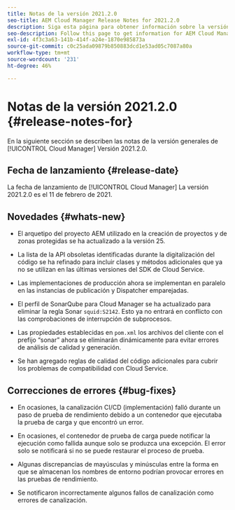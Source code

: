 ```yaml
---
title: Notas de la versión 2021.2.0
seo-title: AEM Cloud Manager Release Notes for 2021.2.0
description: Siga esta página para obtener información sobre la versión 2021.2.0 de Cloud Manager
seo-description: Follow this page to get information for AEM Cloud Manager Release 2021.2.0
exl-id: 4f3c3a63-141b-414f-a24e-1870e985873a
source-git-commit: c0c25ada09879b850883dcd1e53ad05c7087a80a
workflow-type: tm+mt
source-wordcount: '231'
ht-degree: 46%

---
```


# Notas de la versión 2021.2.0 {#release-notes-for}

En la siguiente sección se describen las notas de la versión generales de [!UICONTROL Cloud Manager] Versión 2021.2.0.

## Fecha de lanzamiento {#release-date}

La fecha de lanzamiento de [!UICONTROL Cloud Manager] La versión 2021.2.0 es el 11 de febrero de 2021.

## Novedades {#whats-new}

* El arquetipo del proyecto AEM utilizado en la creación de proyectos y de zonas protegidas se ha actualizado a la versión 25.

* La lista de la API obsoletas identificadas durante la digitalización del código se ha refinado para incluir clases y métodos adicionales que ya no se utilizan en las últimas versiones del SDK de Cloud Service.

* Las implementaciones de producción ahora se implementan en paralelo en las instancias de publicación y Dispatcher emparejadas.

* El perfil de SonarQube para Cloud Manager se ha actualizado para eliminar la regla Sonar `squid:S2142`. Esto ya no entrará en conflicto con las comprobaciones de interrupción de subprocesos.

* Las propiedades establecidas en `pom.xml` los archivos del cliente con el prefijo “sonar” ahora se eliminarán dinámicamente para evitar errores de análisis de calidad y generación.

* Se han agregado reglas de calidad del código adicionales para cubrir los problemas de compatibilidad con Cloud Service.

## Correcciones de errores {#bug-fixes}

* En ocasiones, la canalización CI/CD (implementación) falló durante un paso de prueba de rendimiento debido a un contenedor que ejecutaba la prueba de carga y que encontró un error.

* En ocasiones, el contenedor de prueba de carga puede notificar la ejecución como fallida aunque solo se produzca una excepción. El error solo se notificará si no se puede restaurar el proceso de prueba.

* Algunas discrepancias de mayúsculas y minúsculas entre la forma en que se almacenan los nombres de entorno podrían provocar errores en las pruebas de rendimiento.

* Se notificaron incorrectamente algunos fallos de canalización como errores de canalización.
